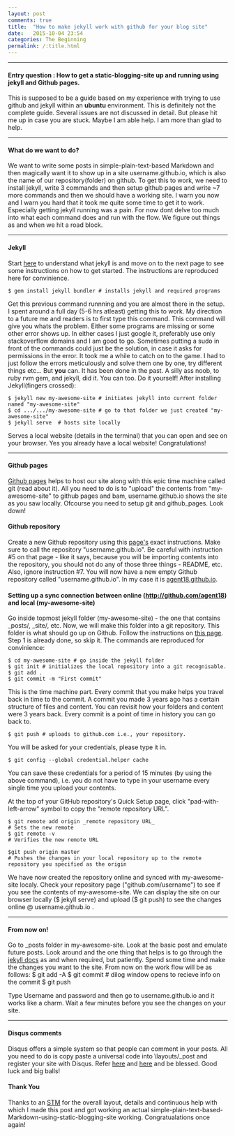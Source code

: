 ```yaml
---
layout: post
comments: true
title:  "How to make jekyll work with github for your blog site"
date:   2015-10-04 23:54
categories: The Beginning
permalink: /:title.html
---
```

<!-- <img src="/images/git.png" width="200" height="200" /> --> 
---
#### **Entry question** : How to get a static-blogging-site up and running using jekyll and Github pages.
This is supposed to be a guide based on my experience with trying to use github and jekyll within an **ubuntu** environment. This is definitely not the complete guide. Several issues are not discussed in detail. But please hit me up in case you are stuck. Maybe I am able help. I am more than glad to help.

---
#### **What do we want to do?**

We want to write some posts in simple-plain-text-based Markdown and then magically want it to show up in a site username.github.io, which is also the name of our repository(folder) on github. To get this to work, we need to install jekyll, write 3 commands and then setup github pages and write ~7 more commands and then we should have a working site. I warn you now and I warn you hard that it took me quite some time to get it to work. Especially getting jekyll running was a pain. For now dont delve too much into what each command does and run with the flow. We figure out things as and when we hit a road block.

--- 

#### **Jekyll** 
Start [here][jekyll_welcome] to understand what jekyll is and move on to the next page to see some instructions on how to get started. The instructions are reproduced here for convinience.

	$ gem install jekyll bundler # installs jekyll and required programs 

Get this previous command runnning and you are almost there in the setup. I spent around a full day (5-6 hrs atleast) getting this to work. My direction to a future me and readers is to first type this command. This command will give you whats the problem. Either some programs are missing or some other error shows up. In either cases I just google it, preferably use only stackoverflow domains and I am good to go. Sometimes putting a sudo in front of the commands could just be the solution, in case it asks for permissions in the error. It took me a while to catch on to the game. I had to just follow the errors meticulously and solve them one by one, try different things etc... But **you** can. It has been done in the past. A silly ass noob, to ruby rvm gem, and jekyll, did it. You can too. Do it yourself! After installing Jekyll(fingers crossed):

	$ jekyll new my-awesome-site # initiates jekyll into current folder named "my-awesome-site"	
	$ cd .../.../my-awesome-site # go to that folder we just created "my-awesome-site"
	$ jekyll serve  # hosts site locally

Serves a local website (details in the terminal) that you can open and see on your browser. Yes you already have a local website! Congratulations!

--- 

#### **Github pages**
[Github pages][github_pages] helps to host our site along with this epic time machine called git (read about it). All you need to do is to "upload" the contents from "my-awesome-site" to github pages and bam, username.github.io shows the site as you saw locally. Ofcourse you need to setup git and github_pages. Look down!

#### **Github repository**
Create a new Github repository using this [page's][github_pages] exact instructions. Make sure to call the repository "username.github.io". Be careful with instruction #5 on that page - like it says, because you will be importing contents into the repository, you should not do any of those three things - README, etc. Also, ignore instruction #7. You will now have a new empty Github repository called "username.github.io". In my case it is [agent18.github.io][agent18id].

#### **Setting up a sync connection between online (http://github.com/agent18) and local (my-awesome-site)** 
Go inside topmost jekyll folder (my-awesome-site) - the one that contains \_posts/, \_site/, etc. Now, we will make this folder into a git repository. This folder is what should go up on Github. Follow the instructions on [this page][github_add_existing]. Step 1 is already done, so skip it. The commands are reproduced for convinience:

	$ cd my-awesome-site # go inside the jekyll folder
	$ git init # initializes the local repository into a git recognisable.
	$ git add . 
	$ git commit -m "First commit" 
 
This is the time machine part. Every commit that you make helps you travel back in time to the commit. A commit you made 3 years ago has a certain structure of files and content. You can revisit how your folders and content were 3 years back. Every commit is a point of time in history you can go back to.

	$ git push # uploads to github.com i.e., your repository.

You will be asked for your credentials, please type it in.
	
	$ git config --global credential.helper cache

You can save these credentials for a period of 15 minutes (by using the above command), i.e. you do not have to type in your username every single time you upload your contents. 

At the top of your GitHub repository's Quick Setup page, click "pad-with-left-arrow" symbol to copy the "remote repository URL".

	$ git remote add origin _remote repository URL_
	# Sets the new remote
	$ git remote -v
	# Verifies the new remote URL

	$git push origin master
	# Pushes the changes in your local repository up to the remote repository you specified as the origin

We have now created the repository online and synced with my-awesome-site localy. Check your repository page ("github.com/username") to see if you see the contents of my-awesome-site. We can display the site on our browser locally ($ jekyll serve) and upload ($ git push) to see the changes online @ username.github.io .

---
#### **From now on!**
Go to \_posts folder in my-awesome-site. Look at the basic post and emulate future posts. Look around and the one thing that helps is to go through the [jekyll docs][jekyll_usage] as and when required, but patiently. Spend some time and make the changes you want to the site. From now on the work flow will be as follows: 
	$ git add -A
	$ git commit # dilog window opens to recieve info on the commit
	$ git push 

Type Username and password and then go to username.github.io and it works like a charm. Wait a few minutes before you see the changes on your site.

---

####  **Disqus comments**
Disqus offers a simple system so that people can comment in your posts. All you need to do is copy paste a universal code into \layouts/\_post and register your site with Disqus. Refer [here][jekyll_disqus] and [here][jekyll_disqus_2] and be blessed. Good luck and big balls!

#### **Thank You**

Thanks to an [STM][STM] for the overall layout, details and continuous help with which I made this post and got working an actual simple-plain-text-based-Markdown-using-static-blogging-site working. Congratualations once again! 


[agent18id]: http://agent18.github.io
[github_pages]: https://help.github.com/articles/creating-a-new-repository/ 
[jekyll_welcome]: https://jekyllrb.com/docs/home/
[jekyll_structure]: https://jekyllrb.com/docs/structure/
[github_add_existing]: https://help.github.com/articles/adding-an-existing-project-to-github-using-the-command-line/#platform-linux
[jekyll_usage]: https://jekyllrb.com/docs/usage/
[jekyll_disqus]: https://help.disqus.com/customer/portal/articles/472138-jekyll-installation-instructions
[jekyll_disqus_2]:http://www.perfectlyrandom.org/2014/06/29/adding-disqus-to-your-jekyll-powered-github-pages/
[STM]: http://pradeep90.github.io/
